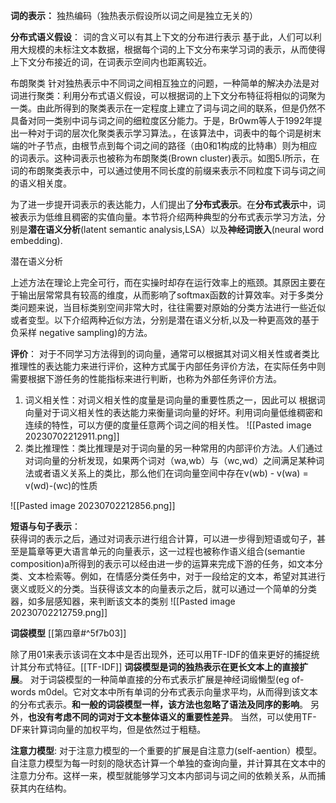 **词的表示：**
        独热编码（独热表示假设所以词之间是独立无关的）

**分布式语义假设**： 词的含义可以有其上下文的分布进行表示
   基于此，人们可以利用大规模的未标注文本数据，根据每个词的上下文分布来学习词的表示，从而使得上下文分布接近的词，在词表示空间内也距离较近。

布朗聚类
        针对独热表示中不同词之间相互独立的问题，一种简单的解决办法是对词进行聚类：利用分布式语义假设，可以根据词的上下文分布特征将相似的词聚为一类。由此所得到的聚类表示在一定程度上建立了词与词之间的联系，但是仍然不具备对同一类别中词与词之间的细粒度区分能力。于是，Br0wm等人于1992年提出一种对于词的层次化聚类表示学习算法。，在该算法中，词表中的每个词是树末端的叶子节点，由根节点到每个词之间的路径（由0和1构成的比特串）则为相应的词表示。这种词表示也被称为布朗聚类(Brown cluster)表示。如图5.l所示，在词的布朗聚类表示中，可以通过使用不同长度的前缀来表示不同粒度下词与词之间的语义相关度。

   为了进一步提开词表示的表达能力，人们提出了**分布式表示**。在**分布式表示**中，词被表示为低维且稠密的实值向量。本节将介绍两种典型的分布式表示学习方法，分别是**潜在语义分析**(latent semantic analysis,LSA）以及**神经词嵌入**(neural word embedding).

潜在语义分析

上述方法在理论上完全可行，而在实操时却存在运行效率上的瓶颈。其原因主要在于输出层常常具有较高的维度，从而影响了softmax函数的计算效率。对于多类分类问题来说，当目标类别空间非常大时，往往需要对原始的分类方法进行一些近似或者变型。以下介绍两种近似方法，分别是潜在语义分析,以及一种更高效的基于负采样 negative sampling)的方法。

**评价**：
对于不同学习方法得到的词向量，通常可以根据其对词义相关性或者类比推理性的表达能力来进行评价，这种方式属于内部任务评价方法，在实际任务中则需要根据下游任务的性能指标来进行判断，也称为外部任务评价方法。
1. 词义相关性：对词义相关性的度量是词向量的重要性质之一，因此可以 根据词向量对于词义相关性的表达能力来衡量词向量的好坏。利用词向量低维稠密和连续的特性，可以方便的度量任意两个词之间的相关性。
![[Pasted image 20230702212911.png]]
2. 类比推理性：类比推理是对于词向量的另一种常用的内部评价方法。人们通过对词向量的分析发现，如果两个词对（wa,wb）与（wc,wd）之间满足某种词法或者语义关系上的类比，那么他们在词向量空间中存在v(wb) - v(wa) = v(wd)-(wc)的性质

![[Pasted image 20230702212856.png]]


**短语与句子表示**：    
   获得词的表示之后，通过对词表示进行组合计算，可以进一步得到短语或句子，甚至是篇章等更大语言单元的向量表示，这一过程也被称作语义组合(semantie composition)a所得到的表示可以经由进一步的运算来完成下游的任务，如文本分类、文本检索等。例如，在情感分类任务中，对于一段给定的文本，希望对其进行褒义或贬义的分类。当获得该文本的向量表示之后，就可以通过一个简单的分类器，如多层感知器，来判断该文本的类别
   ![[Pasted image 20230702212759.png]]

**词袋模型**    [[第四章#^5f7b03]]

除了用01来表示该词在文本中是否出现外，还可以用TF-IDF的值来更好的捕捉统计其分布式特征。[[TF-IDF]]
**词袋模型是词的独热表示在更长文本上的直接扩展**。
对于词袋模型的一种简单直接的分布式表示扩展是神经词缎懒型(eg of-words m0del。它对文本中所有单词的分布式表示向量求平均，从而得到该文本的分布式表示。**和一般的词袋模型一样，该方法也忽略了语法及同序的影响**。
另外，**也没有考虑不同的词对于文本整体语义的重要性差异**。
当然，可以使用TF-DF来针算词向量的加权平均，但是依然过于粗糙。

**注意力模型**:
对于注意力模型的一个重要的扩展是自注意力(self-aention）模型。自注意力模型为每一时刻的隐状态计算一个单独的查询向量，并计算其在文本中的注意力分布。这样一来，模型就能够学习文本内部词与词之间的依赖关系，从而捕获其内在结构。




